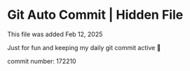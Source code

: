 # Git Auto Commit | Hidden File

This file was added Feb 12, 2025

Just for fun and keeping my daily git commit active 🤪

commit number: 172210
